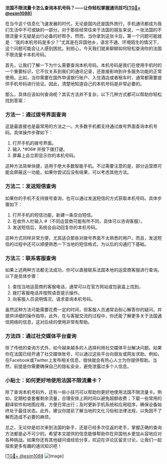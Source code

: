 **法国不限流量卡怎么查询本机号码？——让你轻松掌握通讯技巧[[TG💪+ @esim1088](https://t.me/s/esim1088)]**

在当今这个信息化飞速发展的时代，无论是国内还是国外旅行，手机通讯都成为我们生活中不可或缺的一部分。对于那些经常往来于法国的朋友来说，一张法国的不限流量卡无疑是出行必备的好帮手。然而，当你拿到这张卡后，第一个问题可能就是：“我的本机号码是多少？”尤其是在异国他乡，语言不通、环境陌生的情况下，这个问题可能会让人感到困扰。别担心，今天我们就来聊聊如何轻松查询你的法国不限流量卡本机号码。

首先，让我们了解一下为什么需要查询本机号码。本机号码是我们在使用手机时的一个重要标识，它不仅关系到我们的通讯记录，还直接影响到许多服务功能的正常使用。比如，当你需要在国外申请银行账户、入住酒店或者租车时，通常都需要提供手机号码进行验证。因此，清楚地知道自己的本机号码是非常必要的。

那么，具体应该如何查询呢？其实方法并不复杂，以下几种方式都可以帮助你轻松找到答案：

### 方法一：通过拨号界面查询

这是最直接也是最常用的方法之一。大多数手机都支持通过拨号界面查询本机号码。具体操作步骤如下：

1. 打开手机的拨号界面。
2. 输入 *#06# 并按下拨打键。
3. 屏幕上会立即显示你的本机号码。

这种方法简单快捷，适用于绝大多数智能手机。不过需要注意的是，部分运营商可能会屏蔽这一功能，如果你尝试后没有结果，可以考虑其他方法。

### 方法二：发送短信查询

如果你的手机不支持拨号查询，也可以通过发送短信的方式获取本机号码。具体步骤如下：

1. 打开手机的短信功能，新建一条空白短信。
2. 在收件人栏输入 *#*（不同运营商可能有所不同，具体可以咨询客服）。
3. 发送短信后，系统会自动回复你的本机号码。

这种方式同样非常方便，尤其适合那些对拨号界面不太熟悉的用户。而且，发送短信的过程中还可以顺便熟悉一下当地的短信格式，为以后的沟通打下基础。

### 方法三：联系客服查询

如果上述两种方法都无法成功，你可以直接联系法国本地的运营商客服进行查询。以下是具体步骤：

1. 查找当地运营商的客服电话，通常可以在官方网站或包装盒上找到。
2. 拨打客服电话并按照语音提示操作。
3. 向客服人员说明情况，请求查询本机号码。

虽然这种方法可能需要花费一定的时间，但客服人员通常会耐心解答你的疑问，并提供详细的操作指导。此外，在与客服交流的过程中，你还能了解更多关于法国通信网络的信息，这对后续的使用非常有帮助。

### 方法四：通过社交媒体平台查询

除了传统的查询方式外，如今越来越多的人选择利用社交媒体平台解决问题。如果你在法国已经开通了社交媒体账号，可以通过这些平台向朋友或网友求助。例如，在Facebook或Twitter上发布相关信息，很快就会有热心人士为你提供帮助。当然，前提是你需要确保自己的隐私安全，避免泄露过多个人信息。

### 小贴士：如何更好地使用法国不限流量卡？

除了查询本机号码外，还有一些小技巧可以帮助你更好地使用法国不限流量卡。例如，定期检查套餐剩余流量，合理安排上网时间以避免超额收费；下载一些常用的翻译软件和地图应用，方便日常出行；及时更新手机系统和应用程序，确保设备始终处于最佳状态。此外，建议你提前了解当地的文化习俗和法律法规，以免因不了解而造成不必要的麻烦。

总之，无论你是初次来到法国的新手，还是已经多次往返的老手，掌握正确的查询方法都是必不可少的。希望本文提供的信息能够帮助你在异国他乡更加从容地应对各种挑战。如果你还有其他疑问或经验分享，欢迎在评论区留言讨论，让我们一起探索更多有趣的通讯知识吧！

[[TG💪+ @esim1088](https://t.me/s/esim1088) ![Image](https://i.postimg.cc/4NQfJmqS/Snipaste-2025-05-13-00-14-12.png)]